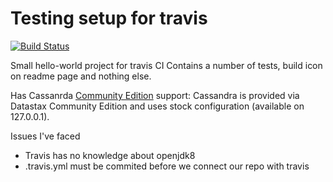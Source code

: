 # Testing setup for travis

[![Build Status](https://travis-ci.org/ppopoff/test-travis.svg?branch=master)](https://travis-ci.org/ppopoff/test-travis)

Small hello-world project for travis CI
Contains a number of tests, build icon on readme page and nothing else.

Has Cassanrda [Community Edition](http://www.datastax.com/wp-content/uploads/2011/09/DS-DataStax-Community.pdf) support:
Cassandra is provided via Datastax Community Edition and uses stock configuration (available on 127.0.0.1).

Issues I've faced

 - Travis has no knowledge about openjdk8
 - .travis.yml must be commited before we connect our repo with travis

